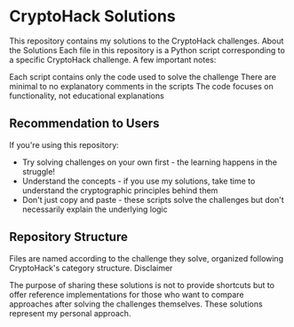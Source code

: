 # CryptoHack Solutions

This repository contains my solutions to the CryptoHack challenges.
About the Solutions
Each file in this repository is a Python script corresponding to a specific CryptoHack challenge. A few important notes:

Each script contains only the code used to solve the challenge
There are minimal to no explanatory comments in the scripts
The code focuses on functionality, not educational explanations

## Recommendation to Users
If you're using this repository:

* Try solving challenges on your own first - the learning happens in the struggle!
* Understand the concepts - if you use my solutions, take time to understand the cryptographic principles behind them
* Don't just copy and paste - these scripts solve the challenges but don't necessarily explain the underlying logic

## Repository Structure
Files are named according to the challenge they solve, organized following CryptoHack's category structure.
Disclaimer

The purpose of sharing these solutions is not to provide shortcuts but to offer reference implementations for those who want to compare approaches after solving the challenges themselves.
These solutions represent my personal approach.

###
